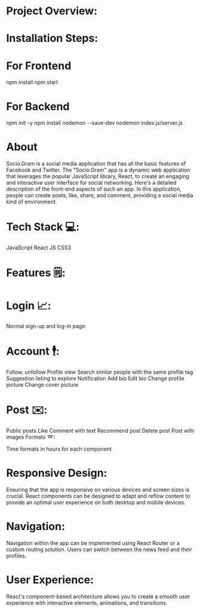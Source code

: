 # Project Overview:

# Installation Steps:
# For Frontend
npm install
npm start

# For Backend
npm init -y
npm install nodemon --save-dev
nodemon index.js/server.js

# About
Socio.Gram is a social media application that has all the basic features of Facebook and Twitter. The "Socio.Gram" app is a dynamic web application that leverages the popular JavaScript library, React, to create an engaging and interactive user interface for social networking. Here's a detailed description of the front-end aspects of such an app. In this application, people can create posts, like, share, and comment, providing a social media kind of environment.

# Tech Stack 💻:

JavaScript
React JS
CSS3

# Features 🗒:

# Login 📈:

Normal sign-up and log-in page.

# Account 🕴:

Follow, unfollow
Profile view
Search similar people with the same profile tag
Suggestion listing to explore
Notification
Add bio
Edit bio
Change profile picture
Change cover picture

# Post ✉️:

Public posts
Like
Comment with text
Recommend post
Delete post
Post with images
Formats ➿:

Time formats in hours for each component

# Responsive Design:

Ensuring that the app is responsive on various devices and screen sizes is crucial.
React components can be designed to adapt and reflow content to provide an optimal user experience on both desktop and mobile devices.

# Navigation:

Navigation within the app can be implemented using React Router or a custom routing solution.
Users can switch between the news feed and their profiles.

# User Experience:

React's component-based architecture allows you to create a smooth user experience with interactive elements, animations, and transitions.
